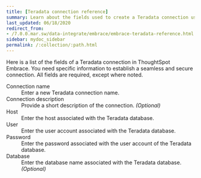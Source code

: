 ```yaml
---
title: [Teradata connection reference]
summary: Learn about the fields used to create a Teradata connection using ThoughtSpot Embrace.
last_updated: 06/18/2020
redirect_from:
- /7.0.0.mar.sw/data-integrate/embrace/embrace-teradata-reference.html
sidebar: mydoc_sidebar
permalink: /:collection/:path.html
---
```


Here is a list of the fields of a Teradata connection in ThoughtSpot Embrace. You need specific information to establish a seamless and secure connection. All fields are required, except where noted.

<dl id="embrace-gbq-ref">
  <dlentry id="embrace-teradata-ref-connection-name">
    <dt>Connection name</dt>
    <dd>Enter a new Teradata connection name.</dd>
  </dlentry>
  <dlentry id="embrace-teradata-ref-connection-description">
    <dt>Connection description</dt>
    <dd>Provide a short description of the connection. <i>(Optional)</i></dd>
  </dlentry>
  <dlentry id="embrace-teradata-ref-host-id">
    <dt>Host</dt>
    <dd>Enter the host associated with the Teradata database.</dd>
  </dlentry>
  <dlentry id="embrace-teradata-ref-user-id">
    <dt>User</dt>
    <dd>Enter the user account associated with the Teradata database.</dd>
  </dlentry>
  <dlentry id="embrace-teradata-ref-user-id">
    <dt>Password</dt>
    <dd>Enter the password associated with the user account of the Teradata database.</dd>
  </dlentry>
  <dlentry id="embrace-teradata-ref-database">
    <dt>Database</dt>
    <dd>Enter the database name associated with the Teradata database. <i>(Optional)</i></dd>
  </dlentry>
</dl>  

